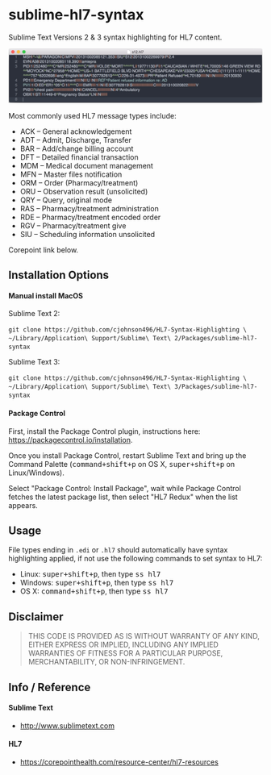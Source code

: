 sublime-hl7-syntax
==================

Sublime Text Versions 2 & 3 syntax highlighting for HL7 content.

![hl7.png](hl7.png)

Most commonly used HL7 message types include: 
* ACK – General acknowledgement
* ADT – Admit, Discharge, Transfer
* BAR – Add/change billing account
* DFT – Detailed financial transaction
* MDM – Medical document management
* MFN – Master files notification
* ORM – Order (Pharmacy/treatment)
* ORU – Observation result (unsolicited)
* QRY – Query, original mode
* RAS – Pharmacy/treatment administration
* RDE – Pharmacy/treatment encoded order
* RGV – Pharmacy/treatment give
* SIU – Scheduling information unsolicited

Corepoint link below.

## Installation Options

#### Manual install MacOS

Sublime Text 2:

``
    git clone https://github.com/cjohnson496/HL7-Syntax-Highlighting \
    ~/Library/Application\ Support/Sublime\ Text\ 2/Packages/sublime-hl7-syntax
``

Sublime Text 3:

``
    git clone https://github.com/cjohnson496/HL7-Syntax-Highlighting \
    ~/Library/Application\ Support/Sublime\ Text\ 3/Packages/sublime-hl7-syntax
``

#### Package Control

First, install the Package Control plugin, instructions here: https://packagecontrol.io/installation.

Once you install Package Control, restart Sublime Text and bring up the Command Palette (<kbd>command+shift+p</kbd> on OS X, <kbd>super+shift+p</kbd> on Linux/Windows).

Select "Package Control: Install Package", wait while Package Control fetches the latest package list, then select "HL7 Redux" when the list appears.

## Usage

File types ending in `.edi` or `.hl7` should automatically have syntax highlighting applied, if not use the following commands to set syntax to HL7:
- Linux: <kbd>super+shift+p</kbd>, then type <kbd>ss hl7</kbd>
- Windows: <kbd>super+shift+p</kbd>, then type <kbd>ss hl7</kbd>
- OS X: <kbd>command+shift+p</kbd>, then type <kbd>ss hl7</kbd>

##  Disclaimer
> THIS CODE IS PROVIDED AS IS WITHOUT WARRANTY OF ANY KIND, EITHER EXPRESS OR IMPLIED, INCLUDING ANY IMPLIED WARRANTIES OF FITNESS FOR A PARTICULAR PURPOSE, MERCHANTABILITY, OR NON-INFRINGEMENT.

## Info / Reference

#### Sublime Text
- http://www.sublimetext.com

#### HL7 
- https://corepointhealth.com/resource-center/hl7-resources
